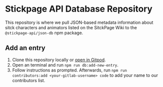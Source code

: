# Stickpage API Database Repository

This repository is where we pull JSON-based metadata information about sitck characters and animators listed
on the SitckPage Wiki to the `@stickpage-api/json-db` npm package.

## Add an entry

1. Clone this repository locally or [open in Gitpod](https://gitpod.io/#gitlab.com/SitckPage/Database-Repository).
2. Open an terminal and run `npm run db:add-new-entry`.
3. Follow instructions as prompted. Afterwards, run `npm run contributors:add <your-gitlab-username> code`
to add your name to our contributors list.